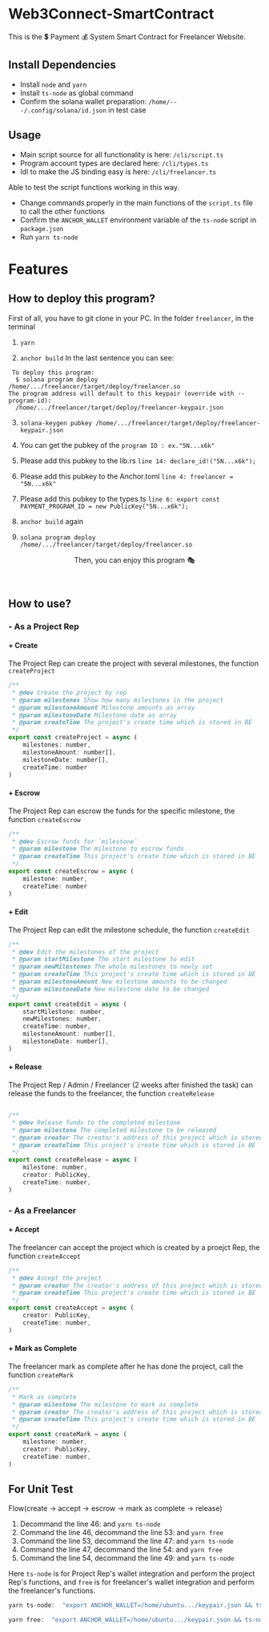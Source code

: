 # Web3Connect-SmartContract
This is the 💲 Payment 💰 System Smart Contract for Freelancer Website.

## Install Dependencies
- Install `node` and `yarn`
- Install `ts-node` as global command
- Confirm the solana wallet preparation: `/home/---/.config/solana/id.json` in test case

## Usage
- Main script source for all functionality is here: `/cli/script.ts`
- Program account types are declared here: `/cli/types.ts`
- Idl to make the JS binding easy is here: `/cli/freelancer.ts`

Able to test the script functions working in this way.
- Change commands properly in the main functions of the `script.ts` file to call the other functions
- Confirm the `ANCHOR_WALLET` environment variable of the `ts-node` script in `package.json`
- Run `yarn ts-node`

# Features

##  How to deploy this program?
First of all, you have to git clone in your PC.
In the folder `freelancer`, in the terminal 
1. `yarn`

2. `anchor build`
   In the last sentence you can see:  
```
 To deploy this program:
  $ solana program deploy /home/.../freelancer/target/deploy/freelancer.so
The program address will default to this keypair (override with --program-id):
  /home/.../freelancer/target/deploy/freelancer-keypair.json
```  
3. `solana-keygen pubkey /home/.../freelancer/target/deploy/freelancer-keypair.json`
4. You can get the pubkey of the `program ID : ex."5N...x6k"`
5. Please add this pubkey to the lib.rs
  `line 14: declare_id!("5N...x6k");`
6. Please add this pubkey to the Anchor.toml
  `line 4: freelancer = "5N...x6k"`
7. Please add this pubkey to the types.ts
  `line 6: export const PAYMENT_PROGRAM_ID = new PublicKey("5N...x6k");`
  
8. `anchor build` again
9. `solana program deploy /home/.../freelancer/target/deploy/freelancer.so`

<p align = "center">
Then, you can enjoy this program 🎭
</p>
</br>

## How to use?

### - As a Project Rep
#### + Create
The Project Rep can create the project with several milestones, the function `createProject`
```js
/**
 * @dev Create the project by rep
 * @param milestones Show how many milestones in the project
 * @param milestoneAmount Milestone amounts as array
 * @param milestoneDate Milestone date as array
 * @param createTime The project's create time which is stored in BE
 */
export const createProject = async (
    milestones: number,
    milestoneAmount: number[],
    milestoneDate: number[],
    createTime: number
)
```
#### + Escrow
The Project Rep can escrow the funds for the specific milestone, the function `createEscrow`
```js
/**
 * @dev Escrow funds for `milestone`
 * @param milestone The milestone to escrow funds
 * @param createTime This project's create time which is stored in BE
 */
export const createEscrow = async (
    milestone: number,
    createTime: number
) 
```
#### + Edit
The Project Rep can edit the milestone schedule, the function `createEdit`
```js
/**
 * @dev Edit the milestones of the project
 * @param startMilestone The start milestone to edit
 * @param newMilestones The whole milestones to newly set
 * @param createTime This project's create time which is stored in BE
 * @param milestoneAmount New milestone amounts to be changed
 * @param milestoneDate New milestone date to be changed
 */
export const createEdit = async (
    startMilestone: number,
    newMilestones: number,
    createTime: number,
    milestoneAmount: number[],
    milestoneDate: number[],
) 
```
#### + Release
The Project Rep / Admin / Freelancer (2 weeks after finished the task) can release the funds to the freelancer, the function `createRelease`
```js

/**
 * @dev Release funds to the completed milestone
 * @param milestone The completed milestone to be released
 * @param creator The creator's address of this project which is stored in BE
 * @param createTime This project's create time which is stored in BE
 */
export const createRelease = async (
    milestone: number,
    creator: PublicKey,
    createTime: number,
)
```

### - As a Freelancer
#### + Accept
The freelancer can accept the project which is created by a proejct Rep, the function `createAccept`

```js
/**
 * @dev Accept the project
 * @param creator The creator's address of this project which is stored in BE
 * @param createTime This project's create time which is stored in BE
 */
export const createAccept = async (
    creator: PublicKey,
    createTime: number,
)
```
#### + Mark as Complete
The freelancer mark as complete after he has done the project, call the function `createMark`
```js
/**
 * Mark as complete
 * @param milestone The milestone to mark as complete
 * @param creator The creator's address of this project which is stored in BE
 * @param createTime This project's create time which is stored in BE
 */
export const createMark = async (
    milestone: number,
    creator: PublicKey,
    createTime: number,
)
```
## For Unit Test
Flow(create -> accept -> escrow -> mark as complete -> release)
1. Decommand the line 46: and `yarn ts-node`
2. Command the line 46, decommand the line 53: and `yarn free`
3. Command the line 53, decommand the line 47: and `yarn ts-node`
4. Command the line 47, decommand the line 54: and `yarn free`
5. Command the line 54, decommand the line 49: and `yarn ts-node`

Here `ts-node` is for Project Rep's wallet integration and perform the project Rep's functions, 
and `free` is for freelancer's wallet integration and perform the freelancer's functions.

```js
yarn ts-node:  "export ANCHOR_WALLET=/home/ubuntu.../keypair.json && ts-node ./cli/script.ts"
```

```js
yarn free:  "export ANCHOR_WALLET=/home/ubuntu.../keypair.json && ts-node ./cli/script.ts"
```


